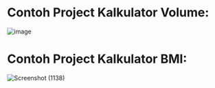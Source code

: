 # Contoh Project Kalkulator Volume:
![image](https://user-images.githubusercontent.com/77010111/201861611-25dfffdc-28bf-48de-9d39-b41932c766fa.png)
# Contoh Project Kalkulator BMI:
![Screenshot (1138)](https://user-images.githubusercontent.com/77010111/203720017-8a3b22ac-9739-4158-a194-35ee97c7e4e6.png)
